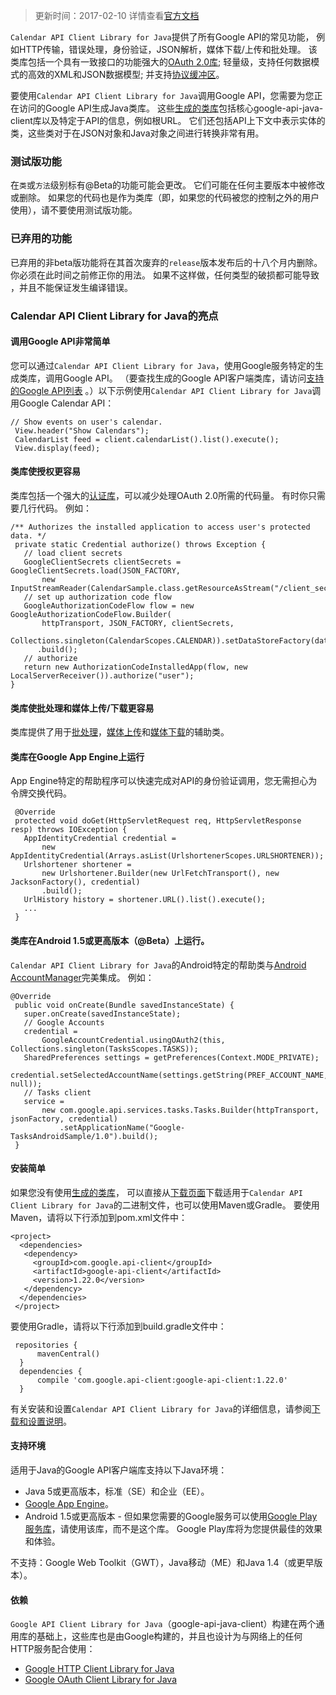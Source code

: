 >更新时间：2017-02-10
>详情查看[官方文档](https://developers.google.com/api-client-library/java/)

`Calendar API Client Library for Java`提供了所有Google API的常见功能，
例如HTTP传输，错误处理，身份验证，JSON解析，媒体下载/上传和批处理。 
该类库包括一个具有一致接口的功能强大的[OAuth 2.0库](https://developers.google.com/api-client-library/java/google-api-java-client/oauth2); 轻量级，支持任何数据模式的高效的XML和JSON数据模型; 并支持[协议缓冲区](https://developers.google.com/protocol-buffers/)。

要使用`Calendar API Client Library for Java`调用Google API，您需要为您正在访问的Google API生成Java类库。 
这些[生成的类库](https://developers.google.com/api-client-library/java/apis/)包括核心google-api-java-client库以及特定于API的信息，例如根URL。 它们还包括API上下文中表示实体的类，这些类对于在JSON对象和Java对象之间进行转换非常有用。

### 测试版功能
在`类`或`方法`级别标有@Beta的功能可能会更改。 它们可能在任何主要版本中被修改或删除。 如果您的代码也是作为类库（即，如果您的代码被您的控制之外的用户使用），请不要使用测试版功能。

### 已弃用的功能
已弃用的非beta版功能将在其首次废弃的`release`版本发布后的十八个月内删除。 你必须在此时间之前修正你的用法。 如果不这样做，任何类型的破损都可能导致 ，并且不能保证发生编译错误。

### Calendar API Client Library for Java的亮点

#### 调用Google API非常简单
您可以通过`Calendar API Client Library for Java`，使用Google服务特定的生成类库，调用Google API。 （要查找生成的Google API客户端类库，请访问[支持的Google API列表](https://developers.google.com/api-client-library/java/apis/)
。）以下示例使用`Calendar API Client Library for Java`调用Google Calendar API：

```
// Show events on user's calendar.
 View.header("Show Calendars");
 CalendarList feed = client.calendarList().list().execute();
 View.display(feed);
```
#### 类库使授权更容易
类库包括一个强大的[认证库](https://developers.google.com/api-client-library/java/google-api-java-client/oauth2)，可以减少处理OAuth 2.0所需的代码量。 有时你只需要几行代码。 例如：
```
/** Authorizes the installed application to access user's protected data. */
 private static Credential authorize() throws Exception {
   // load client secrets
   GoogleClientSecrets clientSecrets = GoogleClientSecrets.load(JSON_FACTORY,
       new InputStreamReader(CalendarSample.class.getResourceAsStream("/client_secrets.json")));
   // set up authorization code flow
   GoogleAuthorizationCodeFlow flow = new GoogleAuthorizationCodeFlow.Builder(
       httpTransport, JSON_FACTORY, clientSecrets,
       Collections.singleton(CalendarScopes.CALENDAR)).setDataStoreFactory(dataStoreFactory)
      .build();
   // authorize
   return new AuthorizationCodeInstalledApp(flow, new LocalServerReceiver()).authorize("user");
}
```

#### 类库使批处理和媒体上传/下载更容易
类库提供了用于[批处理](https://developers.google.com/api-client-library/java/google-api-java-client/batch)，[媒体上传](https://developers.google.com/api-client-library/java/google-api-java-client/media-upload)和[媒体下载](https://developers.google.com/api-client-library/java/google-api-java-client/media-download)的辅助类。

#### 类库在Google App Engine上运行
App Engine特定的帮助程序可以快速完成对API的身份验证调用，您无需担心为令牌交换代码。 

```
 @Override
 protected void doGet(HttpServletRequest req, HttpServletResponse resp) throws IOException {
   AppIdentityCredential credential =
       new AppIdentityCredential(Arrays.asList(UrlshortenerScopes.URLSHORTENER));
   Urlshortener shortener =
       new Urlshortener.Builder(new UrlFetchTransport(), new JacksonFactory(), credential)
       .build();
   UrlHistory history = shortener.URL().list().execute();
   ...
 }
```
#### 类库在Android 1.5或更高版本（@Beta）上运行。
`Calendar API Client Library for Java`的Android特定的帮助类与[Android AccountManager](http://developer.android.com/reference/android/accounts/AccountManager.html)完美集成。 例如：
```
@Override
 public void onCreate(Bundle savedInstanceState) {
   super.onCreate(savedInstanceState);
   // Google Accounts
   credential =
       GoogleAccountCredential.usingOAuth2(this, Collections.singleton(TasksScopes.TASKS));
   SharedPreferences settings = getPreferences(Context.MODE_PRIVATE);
   credential.setSelectedAccountName(settings.getString(PREF_ACCOUNT_NAME, null));
   // Tasks client
   service =
       new com.google.api.services.tasks.Tasks.Builder(httpTransport, jsonFactory, credential)
           .setApplicationName("Google-TasksAndroidSample/1.0").build();
 }
```
#### 安装简单
如果您没有使用[生成的类库](https://developers.google.com/api-client-library/java/apis/)，
可以直接从[下载页面](https://developers.google.com/api-client-library/java/google-api-java-client/download)下载适用于`Calendar API Client Library for Java`的二进制文件，也可以使用Maven或Gradle。 
要使用Maven，请将以下行添加到pom.xml文件中：
```
<project>
  <dependencies>
   <dependency>
     <groupId>com.google.api-client</groupId>
     <artifactId>google-api-client</artifactId>
     <version>1.22.0</version>
   </dependency>
  </dependencies>
 </project>
```
要使用Gradle，请将以下行添加到build.gradle文件中：
```
 repositories {
      mavenCentral()
  }
  dependencies {
      compile 'com.google.api-client:google-api-client:1.22.0'
  }
```
有关安装和设置`Calendar API Client Library for Java`的详细信息，请参阅[下载和设置说明](https://developers.google.com/api-client-library/java/google-api-java-client/setup)。

#### 支持环境
适用于Java的Google API客户端库支持以下Java环境：
- Java 5或更高版本，标准（SE）和企业（EE）。 
- [Google App Engine](https://cloud.google.com/appengine/docs)。 
- Android 1.5或更高版本 - 但如果您需要的Google服务可以使用[Google Play服务库](https://developer.android.com/google/play-services/index.html)，请使用该库，而不是这个库。 Google Play库将为您提供最佳的效果和体验。

不支持：Google Web Toolkit（GWT），Java移动（ME）和Java 1.4（或更早版本）。

#### 依赖
`Google API Client Library for Java`（google-api-java-client）构建在两个通用库的基础上，这些库也是由Google构建的，并且也设计为与网络上的任何HTTP服务配合使用：
- [Google HTTP Client Library for Java](https://developers.google.com/api-client-library/java/google-http-java-client/)
- [Google OAuth Client Library for Java](https://developers.google.com/api-client-library/java/google-oauth-java-client/)